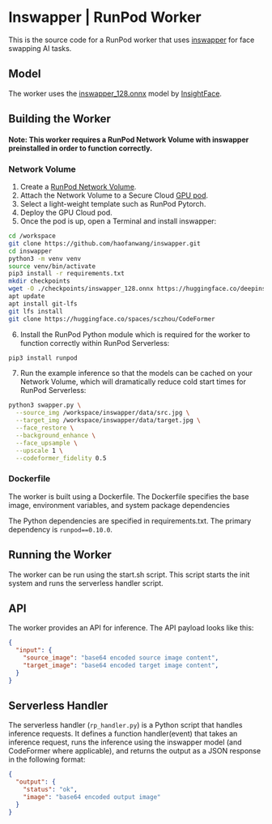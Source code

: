 # Inswapper | RunPod Worker

This is the source code for a RunPod worker that uses 
[inswapper](https://huggingface.co/deepinsight/inswapper/tree/main) for
face swapping AI tasks.

## Model

The worker uses the [inswapper_128.onnx](
https://huggingface.co/deepinsight/inswapper/resolve/main/inswapper_128.onnx)
model by [InsightFace](https://insightface.ai/).

## Building the Worker

#### Note: This worker requires a RunPod Network Volume with inswapper preinstalled in order to function correctly.

### Network Volume

1. Create a [RunPod Network Volume](https://www.runpod.io/console/user/storage).
2. Attach the Network Volume to a Secure Cloud [GPU pod](https://www.runpod.io/console/gpu-secure-cloud).
3. Select a light-weight template such as RunPod Pytorch.
4. Deploy the GPU Cloud pod.
5. Once the pod is up, open a Terminal and install inswapper:
```bash
cd /workspace
git clone https://github.com/haofanwang/inswapper.git
cd inswapper
python3 -m venv venv
source venv/bin/activate
pip3 install -r requirements.txt
mkdir checkpoints
wget -O ./checkpoints/inswapper_128.onnx https://huggingface.co/deepinsight/inswapper/resolve/main/inswapper_128.onnx
apt update
apt install git-lfs
git lfs install
git clone https://huggingface.co/spaces/sczhou/CodeFormer
```
6. Install the RunPod Python module which is required for the worker to function correctly within RunPod Serverless:
```bash
pip3 install runpod
```
7. Run the example inference so that the models can be cached on
   your Network Volume, which will dramatically reduce cold start times for RunPod Serverless:
```bash
python3 swapper.py \
  --source_img /workspace/inswapper/data/src.jpg \
  --target_img /workspace/inswapper/data/target.jpg \
  --face_restore \
  --background_enhance \
  --face_upsample \
  --upscale 1 \
  --codeformer_fidelity 0.5
```

### Dockerfile

The worker is built using a Dockerfile. The Dockerfile specifies the
base image, environment variables, and system package dependencies

The Python dependencies are specified in requirements.txt.
The primary dependency is `runpod==0.10.0`.

## Running the Worker

The worker can be run using the start.sh script. This script starts the
init system and runs the serverless handler script.

## API

The worker provides an API for inference. The API payload looks like this:

```json
{
  "input": {
    "source_image": "base64 encoded source image content",
    "target_image": "base64 encoded target image content",
  }
}
```

## Serverless Handler

The serverless handler (`rp_handler.py`) is a Python script that handles
inference requests.  It defines a function handler(event) that takes an
inference request, runs the inference using the inswapper model (and
CodeFormer where applicable), and returns the output as a JSON response in
the following format:

```json
{
  "output": {
    "status": "ok",
    "image": "base64 encoded output image"
  }
}
```
